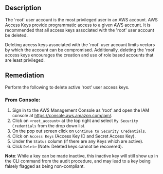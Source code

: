 ## Description

The 'root' user account is the most privileged user in an AWS account. AWS Access Keys provide programmatic access to a given AWS account. It is recommended that all access keys associated with the 'root' user account be deleted.

Deleting access keys associated with the 'root' user account limits vectors by which the account can be compromised. Additionally, deleting the 'root' access keys encourages the creation and use of role based accounts that are least privileged.

## Remediation

Perform the following to delete active 'root' user access keys.

### From Console:

1. Sign in to the AWS Management Console as 'root' and open the IAM console at https://console.aws.amazon.com/iam/.
2. Click on `<root_account>` at the top right and select `My Security Credentials` from the drop down list.
3. On the pop out screen click on `Continue to Security Credentials`.
4. Click on `Access Keys` (Access Key ID and Secret Access Key).
5. Under the `Status` column (if there are any Keys which are active).
6. Click `Delete` (Note: Deleted keys cannot be recovered).

**Note**: While a key can be made inactive, this inactive key will still show up in the CLI command from the audit procedure, and may lead to a key being falsely flagged as being non-compliant.
